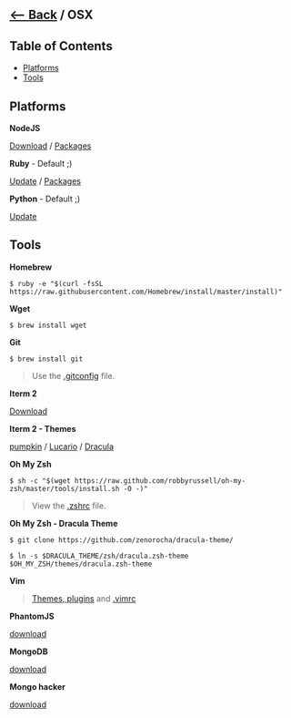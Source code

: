 ## [<-- Back](README.md) / OSX

## Table of Contents
- [Platforms](#platforms)
- [Tools](#Tools)

## Platforms

**NodeJS**

[Download](https://nodejs.org/en/) / [Packages](NODEJS#packages-list)

**Ruby** - Default ;)

[Update](https://www.ruby-lang.org/) / [Packages](RUBY#packages-list)

**Python** - Default ;)

[Update](https://www.python.org/)

## Tools

**Homebrew**
```
$ ruby -e "$(curl -fsSL https://raw.githubusercontent.com/Homebrew/install/master/install)"
```
**Wget**
```
$ brew install wget
```

**Git**
```
$ brew install git
```

> Use the [.gitconfig](dotfiles/.gitconfig) file.

**Iterm 2**

[Download](https://www.iterm2.com/downloads.html)

**Iterm 2 - Themes**

[pumpkin](https://github.com/afonsopacifer/pumpkin) /
[Lucario](https://github.com/raphamorim/lucario) /
[Dracula](http://zenorocha.github.io/dracula-theme/)

**Oh My Zsh**
```
$ sh -c "$(wget https://raw.github.com/robbyrussell/oh-my-zsh/master/tools/install.sh -O -)"
```
> View the [.zshrc](dotfiles/.zshrc) file.

**Oh My Zsh - Dracula Theme**
```
$ git clone https://github.com/zenorocha/dracula-theme/
```

```
$ ln -s $DRACULA_THEME/zsh/dracula.zsh-theme $OH_MY_ZSH/themes/dracula.zsh-theme
```

**Vim**

> [Themes, plugins](OTHER.md#vim) and [.vimrc](dotfiles/.vimrc)

**PhantomJS**

[download](http://phantomjs.org/download.html)

**MongoDB**

[download](https://www.mongodb.org/)

**Mongo hacker**

[download](https://github.com/TylerBrock/mongo-hacker)
